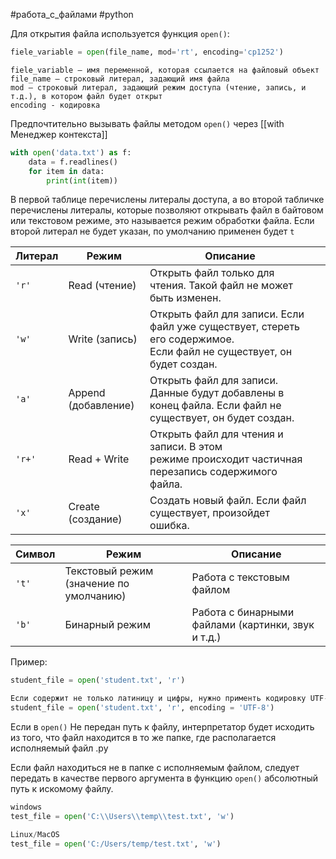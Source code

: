 #работа_с_файлами #python 

Для открытия файла используется функция `open()`:
```python
fiele_variable = open(file_name, mod='rt', encoding='cp1252')
```
	fiele_variable – имя переменной, которая ссылается на файловый объект
	file_name – строковый литерал, задающий имя файла
	mod – строковый литерал, задающий режим доступа (чтение, запись, и т.д.), в котором файл будет открыт
	encoding - кодировка

Предпочтительно вызывать файлы методом `open()` через [[with Менеджер контекста]]
```python
with open('data.txt') as f:
    data = f.readlines()
    for item in data:
	    print(int(item))
```
В первой таблице перечислены литералы доступа, а во второй табличке перечислены литералы, которые позволяют открывать файл в байтовом или текстовом режиме, это называется режим обработки файла. Если второй литерал не будет указан, по умолчанию применен будет `t`

| Литерал | Режим               | Описание                                                                                                                  |     |
| ------- | ------------------- | ------------------------------------------------------------------------------------------------------------------------- | --- |
| `'r'`   | Read (чтение)       | Открыть файл только для чтения. Такой файл не может быть изменен.                                                         |     |
| `'w'`   | Write (запись)      | Открыть файл для записи. Если файл уже существует, стереть его содержимое.  <br>Если файл не существует, он будет создан. |     |
| `'a'`   | Append (добавление) | Открыть файл для записи. Данные будут добавлены в конец файла. Если файл не существует, он будет создан.                  |     |
| `'r+'`  | Read + Write        | Открыть файл для чтения и записи. В этом режиме происходит частичная перезапись содержимого файла.                        |     |
| `'x'`   | Create (создание)   | Создать новый файл. Если файл существует, произойдет ошибка.                                                              |     |

|Символ|Режим|Описание|
|---|---|---|
|`'t'`|Текстовый режим (значение по умолчанию)|Работа с текстовым файлом|
|`'b'`|Бинарный режим|Работа с бинарными файлами (картинки, звук и т.д.)|
Пример:
```python
student_file = open('student.txt', 'r')

Ecли содержит не только латиницу и цифры, нужно применть кодировку UTF-8
student_file = open('student.txt', 'r', encoding = 'UTF-8')
```
Если в `open()` Не передан путь к файлу, интерпретатор будет исходить из того, что файл находится в то же папке, где располагается исполняемый файл .py

Если файл находиться не в папке с исполняемым файлом, следует передать в качестве первого аргумента в функцию `open()` абсолютный путь к искомому файлу.
```python
windows
test_file = open('C:\\Users\\temp\\test.txt', 'w')

Linux/MacOS
test_file = open('C:/Users/temp/test.txt', 'w')
```